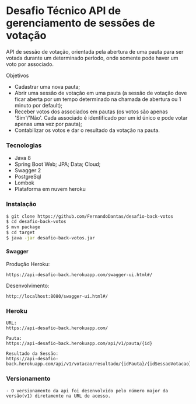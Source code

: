 # Desafio Técnico API de gerenciamento de sessões de votação

API de sessão de votação, orientada pela abertura de uma pauta para ser votada durante um determinado período, onde somente pode haver um voto por associado.

 Objetivos
  - Cadastrar uma nova pauta;
  - Abrir uma sessão de votação em uma pauta (a sessão  de votação deve ficar aberta por um tempo
determinado na chamada de abertura ou 1 minuto por default);
  - Receber votos dos associados em pautas (os votos são apenas 'Sim'/'Não'. Cada associado  é
identificado por um id único e pode votar apenas uma vez por pauta);
  - Contabilizar os votos e dar o resultado da votação na pauta.
### Tecnologias

* Java 8
* Spring Boot Web; JPA; Data; Cloud;
* Swagger 2
* PostgreSql
* Lombok
* Plataforma em nuvem heroku

### Instalação

```sh
$ git clone https://github.com/FernandoDantas/desafio-back-votos
$ cd desafio-back-votos
$ mvn package
$ cd target
$ java -jar desafio-back-votos.jar
```
#### Swagger
Produção Heroku:
```
https://api-desafio-back.herokuapp.com/swagger-ui.html#/
```
Desenvolvimento:
```
http://localhost:8080/swagger-ui.html#/
```
### Heroku

```
URL:
https://api-desafio-back.herokuapp.com/

Pauta:
https://api-desafio-back.herokuapp.com/api/v1/pauta/{id}

Resultado da Sessão:
https://api-desafio-back.herokuapp.com/api/v1/votacao/resultado/{idPauta}/{idSessaoVotacao}
```

### Versionamento
    - O versionamento da api foi desenvolvido pelo número major da versão(v1) diretamente na URL de acesso.


